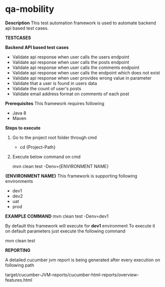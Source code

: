 # qa-mobility

**Description**
This test automation framework is used to automate backend api based test cases.

**TESTCASES**

**Backend API based test cases**

*  Validate api response when user calls the users endpoint
*  Validate api response when user calls the posts endpoint
*  Validate api response when user calls the comments endpoint
*  Validate api response when user calls the endpoint which does not exist
*  Validate api response when user provides wrong value in parameter
*  Validate that a user is found in users data
*  Validate the count of user's posts
*  Validate email address format on comments of each post


**Prerequisites**
This framework requires following
*  Java 8
*  Maven

**Steps to execute**
1.  Go to the project root folder through cmd

    *  cd {Project-Path}

2.  Execute below command on cmd

    mvn clean test -Denv={ENVIRONMENT NAME}
    
**{ENVIRONMENT NAME}**
This framework is supporting following environments
*  dev1
*  dev2
*  uat
*  prod


**EXAMPLE COMMAND**
mvn clean test -Denv=dev1

By default this framework will execute for **dev1** environment
To execute it on default parameters just execute the following command

mvn clean test

**REPORTING**

A detailed cucumber jvm report is being generated after every execution on following path

target/cucumber-JVM-reports/cucumber-html-reports/overview-features.html
